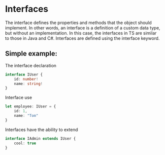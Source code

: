 # Interfaces

The interface defines the properties and methods that the object should implement. In other words, an interface is a definition of a custom data type, but without an implementation. In this case, the interfaces in TS are similar to those in Java and C#. Interfaces are defined using the interface keyword.
<br />

## Simple example: 

The interface declaration

```ts
interface IUser {
    id: number!
    name: string!
}
```

Interface use

```ts
let employee: IUser = {
    id: 1, 
    name: "Tom"
}
```

Interfaces have the ability to extend

```ts
interface IAdmin extends IUser {
    cool: true
}
```